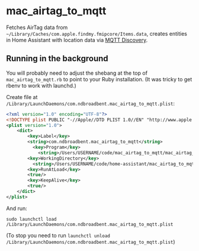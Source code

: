 # mac_airtag_to_mqtt

Fetches AirTag data from `~/Library/Caches/com.apple.findmy.fmipcore/Items.data`, creates entities in Home Assistant with location data via [MQTT Discovery](https://www.home-assistant.io/integrations/mqtt/#mqtt-discovery).

## Running in the background

You will probably need to adjust the shebang at the top of `mac_airtag_to_mqtt.rb` to point to your Ruby installation. (It was tricky to get rbenv to work with launchd.)

Create file at `/Library/LaunchDaemons/com.ndbroadbent.mac_airtag_to_mqtt.plist`:

```xml
<?xml version="1.0" encoding="UTF-8"?>
<!DOCTYPE plist PUBLIC "-//Apple//DTD PLIST 1.0//EN" "http://www.apple.com/DTDs/PropertyList-1.0.dtd">
<plist version="1.0">
    <dict>
        <key>Label</key>
        <string>com.ndbroadbent.mac_airtag_to_mqtt</string>
	      <key>Program</key>
		    <string>/Users/USERNAME/code/mac_airtag_to_mqtt/mac_airtag_to_mqtt.rb</string>
        <key>WorkingDirectory</key>
	      <string>/Users/USERNAME/code/home-assistant/mac_airtag_to_mqtt/</string>
        <key>RunAtLoad</key>
        <true/>
        <key>KeepAlive</key>
        <true/>
    </dict>
</plist>
```

And run:

    sudo launchctl load /Library/LaunchDaemons/com.ndbroadbent.mac_airtag_to_mqtt.plist

(To stop you need to run `launchctl unload /Library/LaunchDaemons/com.ndbroadbent.mac_airtag_to_mqtt.plist`)
